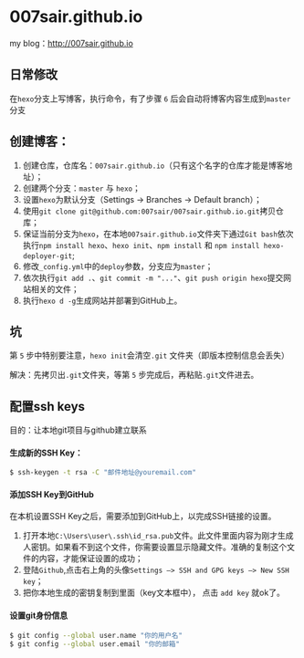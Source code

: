 # 007sair.github.io
my blog：http://007sair.github.io

## 日常修改

在`hexo`分支上写博客，执行命令，有了步骤 `6` 后会自动将博客内容生成到`master`分支

## 创建博客：

1. 创建仓库，仓库名：`007sair.github.io`（只有这个名字的仓库才能是博客地址）；
2. 创建两个分支：`master` 与 `hexo`；
3. 设置`hexo`为默认分支（Settings -> Branches -> Default branch）； 
4. 使用`git clone git@github.com:007sair/007sair.github.io.git`拷贝仓库； 
5. 保证当前分支为`hexo`，在本地`007sair.github.io`文件夹下通过`Git bash`依次执行`npm install hexo`、`hexo init`、`npm install` 和 `npm install hexo-deployer-git`; 
6. 修改`_config.yml`中的`deploy`参数，分支应为`master`；
7. 依次执行`git add .`、`git commit -m "..."`、`git push origin hexo`提交网站相关的文件；
8. 执行`hexo d -g`生成网站并部署到GitHub上。

## 坑

第 `5` 步中特别要注意，`hexo init`会清空`.git` 文件夹（即版本控制信息会丢失） 

解决：先拷贝出`.git`文件夹，等第 `5` 步完成后，再粘贴`.git`文件进去。

## 配置ssh keys

目的：让本地git项目与github建立联系

#### 生成新的SSH Key：

``` bash
$ ssh-keygen -t rsa -C "邮件地址@youremail.com"
```

#### 添加SSH Key到GitHub

在本机设置SSH Key之后，需要添加到GitHub上，以完成SSH链接的设置。

1. 打开本地`C:\Users\user\.ssh\id_rsa.pub`文件。此文件里面内容为刚才生成人密钥。如果看不到这个文件，你需要设置显示隐藏文件。准确的复制这个文件的内容，才能保证设置的成功；
2. 登陆`Github`,点击右上角的头像`Settings —> SSH and GPG keys —> New SSH key`；      
3. 把你本地生成的密钥复制到里面（key文本框中）， 点击 `add key` 就ok了。

#### 设置git身份信息

``` bash
$ git config --global user.name "你的用户名"
$ git config --global user.email "你的邮箱"
```